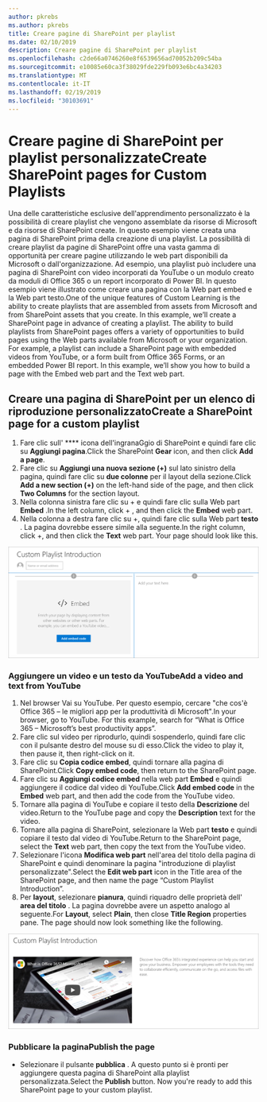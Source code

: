 ```yaml
---
author: pkrebs
ms.author: pkrebs
title: Creare pagine di SharePoint per playlist
ms.date: 02/10/2019
description: Creare pagine di SharePoint per playlist
ms.openlocfilehash: c2de66a0746260e8f6539656ad70052b209c54ba
ms.sourcegitcommit: e10085e60ca3f38029fde229fb093e6bc4a34203
ms.translationtype: MT
ms.contentlocale: it-IT
ms.lasthandoff: 02/19/2019
ms.locfileid: "30103691"
---
```

# <a name="create-sharepoint-pages-for-custom-playlists"></a><span data-ttu-id="c9e7a-103">Creare pagine di SharePoint per playlist personalizzate</span><span class="sxs-lookup"><span data-stu-id="c9e7a-103">Create SharePoint pages for Custom Playlists</span></span>

<span data-ttu-id="c9e7a-p101">Una delle caratteristiche esclusive dell'apprendimento personalizzato è la possibilità di creare playlist che vengono assemblate da risorse di Microsoft e da risorse di SharePoint create. In questo esempio viene creata una pagina di SharePoint prima della creazione di una playlist. La possibilità di creare playlist da pagine di SharePoint offre una vasta gamma di opportunità per creare pagine utilizzando le web part disponibili da Microsoft o dall'organizzazione. Ad esempio, una playlist può includere una pagina di SharePoint con video incorporati da YouTube o un modulo creato da moduli di Office 365 o un report incorporato di Power BI. In questo esempio viene illustrato come creare una pagina con la Web part embed e la Web part testo.</span><span class="sxs-lookup"><span data-stu-id="c9e7a-p101">One of the unique features of Custom Learning is the ability to create playlists that are assembled from assets from Microsoft and from SharePoint assets that you create. In this example, we’ll create a SharePoint page in advance of creating a playlist. The ability to build playlists from SharePoint pages offers a variety of opportunities to build pages using the Web parts available from Microsoft or your organization. For example, a playlist can include a SharePoint page with embedded videos from YouTube, or a form built from Office 365 Forms, or an embedded Power BI report. In this example, we’ll show you how to build a page with the Embed web part and the Text web part.</span></span>  

## <a name="create-a-sharepoint-page-for-a-custom-playlist"></a><span data-ttu-id="c9e7a-109">Creare una pagina di SharePoint per un elenco di riproduzione personalizzato</span><span class="sxs-lookup"><span data-stu-id="c9e7a-109">Create a SharePoint page for a custom playlist</span></span>

1. <span data-ttu-id="c9e7a-110">Fare clic sull' \*\*\*\* icona dell'ingranaGgio di SharePoint e quindi fare clic su **Aggiungi pagina**.</span><span class="sxs-lookup"><span data-stu-id="c9e7a-110">Click the SharePoint **Gear** icon, and then click **Add a page**.</span></span>
2. <span data-ttu-id="c9e7a-111">Fare clic su **Aggiungi una nuova sezione (+)** sul lato sinistro della pagina, quindi fare clic su **due colonne** per il layout della sezione.</span><span class="sxs-lookup"><span data-stu-id="c9e7a-111">Click **Add a new section (+)** on the left-hand side of the page, and then click **Two Columns** for the section layout.</span></span>
3. <span data-ttu-id="c9e7a-112">Nella colonna sinistra fare clic su + e quindi fare clic sulla Web part **Embed** .</span><span class="sxs-lookup"><span data-stu-id="c9e7a-112">In the left column, click + , and then click the **Embed** web part.</span></span> 
4. <span data-ttu-id="c9e7a-p102">Nella colonna a destra fare clic su +, quindi fare clic sulla Web part **testo** . La pagina dovrebbe essere simile alla seguente.</span><span class="sxs-lookup"><span data-stu-id="c9e7a-p102">In the right column, click +, and then click the **Text** web part. Your page should look like this.</span></span>

![CG-pagenewstart. png](media/cg-pagenewstart.png)

### <a name="add-a-video-and-text-from-youtube"></a><span data-ttu-id="c9e7a-116">Aggiungere un video e un testo da YouTube</span><span class="sxs-lookup"><span data-stu-id="c9e7a-116">Add a video and text from YouTube</span></span>

1. <span data-ttu-id="c9e7a-p103">Nel browser Vai su YouTube. Per questo esempio, cercare "che cos'è Office 365 – le migliori app per la produttività di Microsoft".</span><span class="sxs-lookup"><span data-stu-id="c9e7a-p103">In your browser, go to YouTube. For this example, search for “What is Office 365 – Microsoft’s best productivity apps”.</span></span>
2. <span data-ttu-id="c9e7a-119">Fare clic sul video per riprodurlo, quindi sospenderlo, quindi fare clic con il pulsante destro del mouse su di esso.</span><span class="sxs-lookup"><span data-stu-id="c9e7a-119">Click the video to play it, then pause it, then right-click on it.</span></span> 
3. <span data-ttu-id="c9e7a-120">Fare clic su **Copia codice embed**, quindi tornare alla pagina di SharePoint.</span><span class="sxs-lookup"><span data-stu-id="c9e7a-120">Click **Copy embed code**, then return to the SharePoint page.</span></span> 
4. <span data-ttu-id="c9e7a-121">Fare clic su **Aggiungi codice embed** nella web part **Embed** e quindi aggiungere il codice dal video di YouTube.</span><span class="sxs-lookup"><span data-stu-id="c9e7a-121">Click **Add embed code** in the **Embed** web part, and then add the code from the YouTube video.</span></span>
5. <span data-ttu-id="c9e7a-122">Tornare alla pagina di YouTube e copiare il testo della **Descrizione** del video.</span><span class="sxs-lookup"><span data-stu-id="c9e7a-122">Return to the YouTube page and copy the **Description** text for the video.</span></span> 
6. <span data-ttu-id="c9e7a-123">Tornare alla pagina di SharePoint, selezionare la Web part **testo** e quindi copiare il testo dal video di YouTube.</span><span class="sxs-lookup"><span data-stu-id="c9e7a-123">Return to the SharePoint page, select the **Text** web part, then copy the text from the YouTube video.</span></span>
7. <span data-ttu-id="c9e7a-124">Selezionare l'icona **Modifica web part** nell'area del titolo della pagina di SharePoint e quindi denominare la pagina "introduzione di playlist personalizzate".</span><span class="sxs-lookup"><span data-stu-id="c9e7a-124">Select the **Edit web part** icon  in the Title area of the SharePoint page, and then name the page “Custom Playlist Introduction”.</span></span> 
8. <span data-ttu-id="c9e7a-p104">Per **layout**, selezionare **pianura**, quindi riquadro delle proprietà dell' **area del titolo** . La pagina dovrebbe avere un aspetto analogo al seguente.</span><span class="sxs-lookup"><span data-stu-id="c9e7a-p104">For **Layout**, select **Plain**, then close **Title Region** properties pane. The page should now look something like the following.</span></span> 

![CG-pagenewfinish. png](media/cg-pagenewfinish.png)

### <a name="publish-the-page"></a><span data-ttu-id="c9e7a-128">Pubblicare la pagina</span><span class="sxs-lookup"><span data-stu-id="c9e7a-128">Publish the page</span></span>

- <span data-ttu-id="c9e7a-p105">Selezionare il pulsante **pubblica** . A questo punto si è pronti per aggiungere questa pagina di SharePoint alla playlist personalizzata.</span><span class="sxs-lookup"><span data-stu-id="c9e7a-p105">Select the **Publish** button. Now you're ready to add this SharePoint page to your custom playlist.</span></span> 